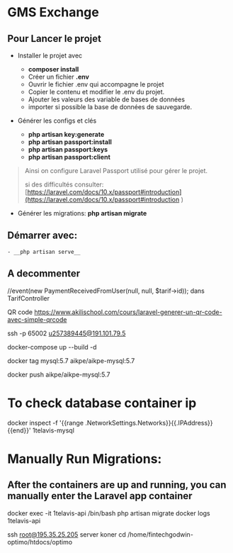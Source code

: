 # GMS Exchange

## Pour Lancer le projet

- Installer le projet avec 
  - **__composer install__**
  - Créer un fichier __.env__
  - Ouvrir le fichier .env qui accompagne le projet
  - Copier le contenu et modifier le .env du projet. 
  - Ajouter les valeurs des variable de bases de données 
  - importer si possible la base de données de sauvegarde.

- Générer les configs et clés
  - __php artisan key:generate__
  - __php artisan passport:install__
  - __php artisan passport:keys__
  - __php artisan passport:client__

> Ainsi on configure Laravel Passport utilisé pour gérer le projet.
> 
> si des difficultés consulter: [https://laravel.com/docs/10.x/passport#introduction](https://laravel.com/docs/10.x/passport#introduction )

- Générer les migrations:
  __php artisan migrate__

## Démarrer avec:
  
    - __php artisan serve__

## A decommenter
//event(new PaymentReceivedFromUser(null, null, $tarif->id)); dans TarifController

QR code
https://www.akilischool.com/cours/laravel-generer-un-qr-code-avec-simple-qrcode

ssh -p 65002 u257389445@191.101.79.5

docker-compose up --build -d

docker tag mysql:5.7 aikpe/aikpe-mysql:5.7

docker push aikpe/aikpe-mysql:5.7

# To check database container ip
docker inspect -f '{{range .NetworkSettings.Networks}}{{.IPAddress}}{{end}}' 1telavis-mysql

# Manually Run Migrations:
## After the containers are up and running, you can manually enter the Laravel app container

docker exec -it 1telavis-api /bin/bash
php artisan migrate
docker logs 1telavis-api

ssh root@195.35.25.205 server koner
cd /home/fintechgodwin-optimo/htdocs/optimo